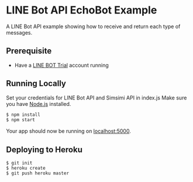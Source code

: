 # LINE Bot API EchoBot Example

A LINE Bot API example showing how to receive and return each type of messages.

## Prerequisite
- Have a [LINE BOT Trial](https://developers.line.me/bot-api/overview) account running 

## Running Locally

Set your credentials for LINE Bot API and Simsimi API in index.js
Make sure you have [Node.js](http://nodejs.org/) installed.

```sh
$ npm install
$ npm start
```

Your app should now be running on [localhost:5000](http://localhost:5000/).

## Deploying to Heroku

```
$ git init
$ heroku create
$ git push heroku master
```
